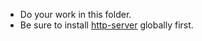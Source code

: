 - Do your work in this folder.
- Be sure to install [http-server](https://www.npmjs.com/package/http-server) globally first. 